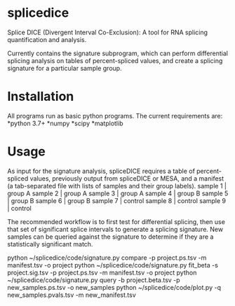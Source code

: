 # splicedice
Splice DICE (Divergent Interval Co-Exclusion): A tool for RNA splicing quantification and analysis.

Currently contains the signature subprogram, which can perform differential splicing analysis on tables of percent-spliced values, and create a splicing signature for a particular sample group.

# Installation
All programs run as basic python programs. The current requirements are:
*python 3.7+
*numpy
*scipy
*matplotlib

# Usage
As input for the signature analysis, spliceDICE requires a table of percent-spliced values, previously output from spliceDICE or MESA, and a manifest (a tab-separated file with lists of samples and their group labels).
sample 1 | group A
sample 2 | group A
sample 3 | group A
sample 4 | group B
sample 5 | group B
sample 6 | group B
sample 7 | control
sample 8 | control
sample 9 | control

The recommended workflow is to first test for differential splicing, then use that set of significant splice intervals to generate a splicing signature. New samples can be queried against the signature to determine if they are a statistically significant match.

python ~/splicedice/code/signature.py compare -p project.ps.tsv -m manifest.tsv -o project
python ~/splicedice/code/signature.py fit_beta -s project.sig.tsv -p project.ps.tsv -m manifest.tsv -o project
python ~/splicedice/code/signature.py query -b project.beta.tsv -p new_samples.ps.tsv -o new_samples
python ~/splicedice/code/plot.py -q new_samples.pvals.tsv -m new_manifest.tsv
